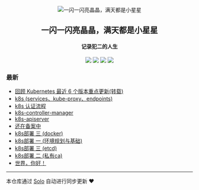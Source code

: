 <p align="center"><img alt="一闪一闪亮晶晶，满天都是小星星" src="https://static.b3log.org/images/brand/solo-32.png"></p><h2 align="center">
一闪一闪亮晶晶，满天都是小星星
</h2>

<h4 align="center">记录犯二的人生</h4>
<p align="center"><a title="一闪一闪亮晶晶，满天都是小星星" target="_blank" href="https://github.com/xingxingdegit/solo-blog"><img src="https://img.shields.io/github/last-commit/xingxingdegit/solo-blog.svg?style=flat-square&color=FF9900"></a>
<a title="GitHub repo size in bytes" target="_blank" href="https://github.com/xingxingdegit/solo-blog"><img src="https://img.shields.io/github/repo-size/xingxingdegit/solo-blog.svg?style=flat-square"></a>
<a title="Solo Version" target="_blank" href="https://github.com/b3log/solo/releases"><img src="https://img.shields.io/badge/solo-3.6.6-f1e05a.svg?style=flat-square&color=blueviolet"></a>
<a title="Hits" target="_blank" href="https://github.com/b3log/hits"><img src="https://hits.b3log.org/xingxingdegit/solo-blog.svg"></a></p>

### 最新

* [回顾 Kubernetes 最近 6 个版本重点更新(转载)](https://www.yxingxing.net/articles/2019/11/06/1573007207480.html)
* [k8s (services、kube-proxy、endpoints)](https://www.yxingxing.net/articles/2019/11/04/1572843926441.html)
* [k8s 认证流程](https://www.yxingxing.net/articles/2019/10/30/1572424271739.html)
* [k8s-controller-manager](https://www.yxingxing.net/articles/2019/10/30/1572423306696.html)
* [k8s-apiserver](https://www.yxingxing.net/articles/2019/10/30/1572423121991.html)
* [还在备案中](https://www.yxingxing.net/articles/2019/10/29/1572319011381.html)
* [k8s部署 三  (docker)](https://www.yxingxing.net/articles/2019/10/28/1572273802994.html)
* [k8s部署 一 (环境规划与基础)](https://www.yxingxing.net/articles/2019/10/26/1572061552442.html)
* [k8s部署 三 (etcd)](https://www.yxingxing.net/articles/2019/10/25/1571998499528.html)
* [k8s部署 二 (私有ca)](https://www.yxingxing.net/articles/2019/10/25/1571997217121.html)
* [世界，你好！](https://www.yxingxing.net/hello-solo)



---

本仓库通过 [Solo](https://github.com/b3log/solo) 自动进行同步更新 ❤️ 